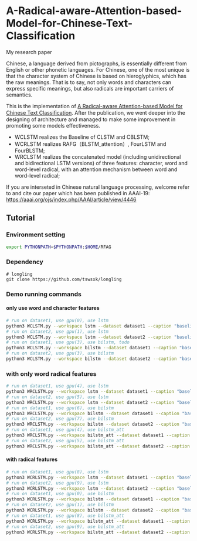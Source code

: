 # A-Radical-aware-Attention-based-Model-for-Chinese-Text-Classification
My research paper

Chinese, a language derived from pictographs, is essentially different from English or other phonetic languages. For Chinese, one of the most unique is that the character system of Chinese is based on hieroglyphics, which has the raw meanings. That is to say, not only words and characters can express specific meanings, but also radicals are important carriers of semantics. 

This is the implementation of  [A Radical-aware Attention-based Model for Chinese Text Classiﬁcation](http://home.ustc.edu.cn/~hqtao/index_files/RAFG_Tao.pdf).
After the publication, we went deeper into the designing of architecture 
and managed to make some improvement in promoting some models effectiveness.

- WCLSTM realizes the Baseline of CLSTM and CBLSTM;
- WCRLSTM realizes RAFG（BLSTM_attention）, FourLSTM and FourBLSTM;
- WRCLSTM realizes the concatenated model (including unidirectional and bidirectional LSTM versions) of three features: character, word and word-level radical, with an attention mechanism between word and word-level radical;



If you are interseted in Chinese natural language processing, welcome refer to and cite our paper which has been published in AAAI-19: https://aaai.org/ojs/index.php/AAAI/article/view/4446



## Tutorial

### Environment setting

```bash
export PYTHONPATH=$PYTHONPATH:$HOME/RFAG
```

### Dependency

```python3
# longling
git clone https://github.com/tswsxk/longling
```

### Demo running commands

#### only use word and character features

```bash
# run on dataset1, use gpu(0), use lstm
python3 WCLSTM.py --workspace lstm --dataset dataset1 --caption "baseline for wc, lstm, on dataset1" --net_type lstm --ctx "gpu(0)"
# run on dataset2, use gpu(1), use lstm
python3 WCLSTM.py --workspace lstm --dataset dataset2 --caption "baseline for wc, lstm, on dataset2" --net_type lstm --ctx "gpu(1)"
# run on dataset1, use gpu(3), use bilstm, todo
python3 WCLSTM.py --workspace bilstm --dataset dataset1 --caption "baseline for wc, bilstm, on dataset1" --net_type bilstm --ctx "gpu(3)"
# run on dataset2, use gpu(3), use bilstm
python3 WCLSTM.py --workspace bilstm --dataset dataset2 --caption "baseline for wc, bilstm, on dataset2" --net_type bilstm --ctx "gpu(3)"
```

### with only word radical features

```bash
# run on dataset1, use gpu(4), use lstm
python3 WRCLSTM.py --workspace lstm --dataset dataset1 --caption "baseline for wrc, lstm, on dataset1" --net_type lstm --ctx "gpu(4)"
# run on dataset2, use gpu(5), use lstm
python3 WRCLSTM.py --workspace lstm --dataset dataset2 --caption "baseline for wrc, lstm, on dataset2" --net_type lstm --ctx "gpu(5)"
# run on dataset1, use gpu(6), use bilstm
python3 WRCLSTM.py --workspace bilstm --dataset dataset1 --caption "baseline for wrc, bilstm, on dataset1" --net_type bilstm --ctx "gpu(6)"
# run on dataset2, use gpu(7), use bilstm
python3 WRCLSTM.py --workspace bilstm --dataset dataset2 --caption "baseline for wrc, bilstm, on dataset2" --net_type bilstm --ctx "gpu(7)"
# run on dataset1, use gpu(4), use bilstm_att
python3 WRCLSTM.py --workspace bilstm_att --dataset dataset1 --caption "ours, bilstm_att, on dataset1" --net_type bilstm_att --ctx "gpu(4)"
# run on dataset2, use gpu(5), use bilstm_att
python3 WRCLSTM.py --workspace bilstm_att --dataset dataset2 --caption "ours, bilstm_att, on dataset2" --net_type bilstm_att --ctx "gpu(5)"
```

#### with radical features

```bash
# run on dataset1, use gpu(8), use lstm
python3 WCRLSTM.py --workspace lstm --dataset dataset1 --caption "baseline for wcr, lstm, on dataset1" --net_type lstm --ctx "gpu(8)"
# run on dataset2, use gpu(9), use lstm
python3 WCRLSTM.py --workspace lstm --dataset dataset2 --caption "baseline for wcr, lstm, on dataset2" --net_type lstm --ctx "gpu(9)"
# run on dataset1, use gpu(0), use bilstm
python3 WCRLSTM.py --workspace bilstm --dataset dataset1 --caption "baseline for wcr, bilstm, on dataset1" --net_type bilstm --ctx "gpu(0)"
# run on dataset2, use gpu(1), use bilstm
python3 WCRLSTM.py --workspace bilstm --dataset dataset2 --caption "baseline for wcr, bilstm, on dataset2" --net_type bilstm --ctx "gpu(1)"
# run on dataset1, use gpu(8), use bilstm_att
python3 WCRLSTM.py --workspace bilstm_att --dataset dataset1 --caption "ours, bilstm_att, on dataset1" --net_type bilstm_att --ctx "gpu(8)"
# run on dataset2, use gpu(9), use bilstm_att
python3 WCRLSTM.py --workspace bilstm_att --dataset dataset2 --caption "ours, bilstm_att, on dataset2" --net_type bilstm_att --ctx "gpu(9)"
```



